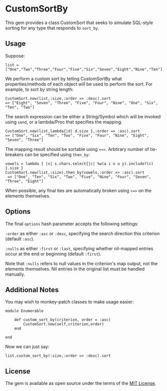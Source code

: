# CustomSortBy

This gem provides a class CustomSort that seeks to simulate SQL-style sorting for any type that responds to `sort_by`.

## Usage

Suppose:

```list = ["One","Two","Three","Four","Five","Six","Seven","Eight","Nine","Ten"]```

We perform a custom sort by telling CustomSortBy what properties/methods of each object will be used to perform the sort. For example, to sort by string length:

```
CustomSort.new(list,:size,:order => :desc).sort
=> ["Eight", "Seven", "Three", "Five", "Four", "Nine", "One", "Six", "Ten", "Two"] 
```

The search expression can be either a String/Symbol which will be invoked using `send`, or a lambda/Proc that specifies the mapping.

```
CustomSort.new(list,lambda{|d| d.size },:order => :asc).sort
=> ["One", "Six", "Ten", "Two", "Five", "Four", "Nine", "Eight", "Seven", "Three"] 
```

The mapping result should be sortable using `<=>`. Arbtirary number of tie-breakers can be specified using `then_by`:

```
vowels = lambda { |s| s.chars.select{|c| %w(a i o u y).include?(c) }.size }
CustomSort.new(list,:size).then_by(vowels,:order => :asc).sort
 => ["One", "Ten", "Six", "Two", "Five", "Nine", "Four", "Seven", "Three", "Eight"] 
```

When possible, any final ties are automatically broken using `<=>` on the elements themselves.

## Options

The final `options` hash parameter accepts the following settings:

`:order` as either `:asc` or `:desc`, specifying the search direction this criterion (default `:asc`).

`:nulls` as either `:first` or `:last`, specifying whether nil-mapped entries occur at the end or beginning (default `:first`).

Note that `:nulls` refers to null values in the criterion's map output, not the elements themselves. Nil entries in the original list must be handled manually.

## Additional Notes

You may wish to monkey-patch classes to make usage easier:

```
module Enumerable

	def custom_sort_by(criterion, order = :asc)
		CustomSort.new(self,criterion,order)
	end

end
```

Now we can just say:

```list.custom_sort_by(:size,:order => :desc).sort```

## License

The gem is available as open source under the terms of the [MIT License](http://opensource.org/licenses/MIT).

